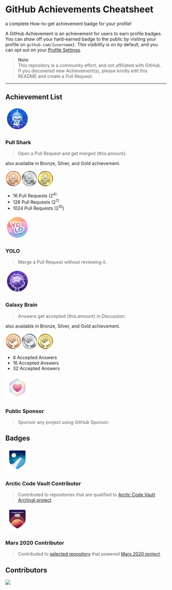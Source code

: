 # GitHub Achievements Cheatsheet
a complete How-to-get achievement badge for your profile!

A GitHub Achievement is an achievement for users to earn profile badges.
You can show off your hard-earned badge to the public by visiting your profile on `github.com/{username}`.
This visibility is on by default, and you can opt out on your [Profile Settings](https://github.com/settings).

> **Note**<br/>
> This repository is a community effort, and not affiliated with GitHub.<br/>
> If you discovered new Achievement(s), please kindly edit this README and create a Pull Request.

---

## Achievement List

<img src="./img/pull-shark/pull-shark-default.png" height="75px">

### Pull Shark
> Open a Pull Request and get merged {this.amount}.

also available in Bronze, Silver, and Gold achievement.

<img src="./img/pull-shark/pull-shark-bronze.png" height="50px" width="50px"><img src="./img/pull-shark/pull-shark-silver.png" height="50px" width="50px"><img src="./img/pull-shark/pull-shark-gold.png" height="50px" width="50px">

- 16 Pull Requests (2<sup>4)</sup>
- 128 Pull Requests (2<sup>7)</sup>
- 1024 Pull Requests (2<sup>10</sup>)

<img src="./img/yolo/yolo-default.png" height="75px">

### YOLO
> Merge a Pull Request without reviewing it.

<img src="./img/galaxy-brain/galaxy-brain-default.png" height="75px" width="75px">

### Galaxy Brain
> Answers get accepted {this.amount} in Discussion.

also available in Bronze, Silver, and Gold achievement.

<img src="./img/galaxy-brain/galaxy-brain-bronze.png" height="50px" width="50px"><img src="./img/galaxy-brain/galaxy-brain-silver.png" height="50px" width="50px"><img src="./img/galaxy-brain/galaxy-brain-gold.png" height="50px" width="50px">

- 8 Accepted Answers
- 16 Accepted Answers
- 32 Accepted Answers

<img src="./img/public-sponsor/public-sponsor-default.png" height="75px" weight="75px">

### Public Sponsor
> Sponsor any project using GitHub Sponsor.

## Badges

<img src="./img/arctic-code-vault/arctic-code-vault-contributor-default.png" height="75px" weight="75px">

### Arctic Code Vault Contributor

> Contributed to repositories that are qualified to [Arctic Code Vault Archival project](https://archiveprogram.github.com/).

<img src="./img/mars-2020-contributor/mars-2020-contributor-default.png" height="75px" weight="75px">

### Mars 2020 Contributor

> Contributed to [selected repository](https://docs.github.com/en/account-and-profile/setting-up-and-managing-your-github-profile/customizing-your-profile/personalizing-your-profile#displaying-badges-on-your-profile) that powered [Mars 2020 project](https://github.com/readme/featured/nasa-ingenuity-helicopter).

## Contributors
<a href="https://github.com/sagelga/github-achievement-cheatsheet/graphs/contributors">
  <img src="https://contrib.rocks/image?repo=sagelga/github-achievement-cheatsheet" />
</a>
